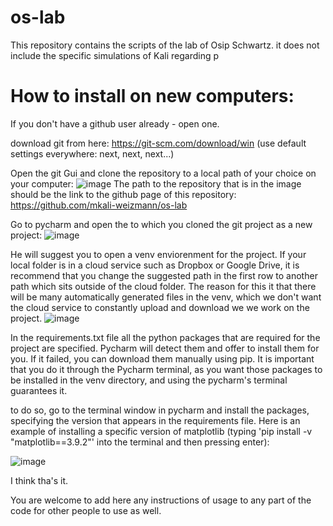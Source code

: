 # os-lab
This repository contains the scripts of the lab of Osip Schwartz. it does not include the specific simulations of Kali regarding p

# How to install on new computers:
If you don't have a github user already - open one.

download git from here: https://git-scm.com/download/win  (use default settings everywhere: next, next, next...)

Open the git Gui and clone the repository to a local path of your choice on your computer:
![image](https://github.com/user-attachments/assets/e4208795-88a5-402f-a09e-1adda10f5aac)
The path to the repository that is in the image should be the link to the github page of this repository: https://github.com/mkali-weizmann/os-lab

Go to pycharm and open the to which you cloned the git project as a new project:
![image](https://github.com/user-attachments/assets/a5bf101b-432a-4f65-8457-9230f352da71)

He will suggest you to open a venv enviorenment for the project. If your local folder is in a cloud service such as Dropbox or Google Drive, it is recommend that you change the suggested path in the first row to another path which sits outside of the cloud folder. The reason for this it that there will be many automatically generated files in the venv, which we don't want the cloud service to constantly upload and download we we work on the project.
![image](https://github.com/user-attachments/assets/9ef86347-4249-49fe-9d89-4387e4080bb8)


In the requirements.txt file all the python packages that are required for the project are specified. Pycharm will detect them and offer to install them for you. If it failed, you can download them manually using pip. It is important that you do it through the Pycharm terminal, as you want those packages to be installed in the venv directory, and using the pycharm's terminal guarantees it.

to do so, go to the terminal window in pycharm and install the packages, specifying the version that appears in the requirements file.
Here is an example of installing a specific version of matplotlib (typing 'pip install -v "matplotlib==3.9.2"' into the terminal and then pressing enter):

![image](https://github.com/user-attachments/assets/1812c0ef-f737-472b-8eec-54a3bddaa6e7)

I think tha's it.

You are welcome to add here any instructions of usage to any part of the code for other people to use as well.




